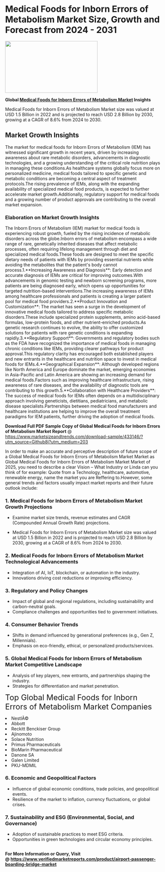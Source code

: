 <H1>Medical Foods for Inborn Errors of Metabolism Market Size, Growth and Forecast from 2024 - 2031</H1><img class="aligncenter size-medium wp-image-584254" src="https://thirdeyenews.in/wp-content/uploads/2024/09/Global-Market-Research-300x168.jpeg" alt="" width="300" height="168" /><p><strong>Global&nbsp;<a href="https://www.marketsizeandtrends.com/download-sample/433146/?utm_source=Github8j?utm_medium=203">Medical Foods for Inborn Errors of Metabolism Market</a> Insights</strong></p><p>Medical Foods for Inborn Errors of Metabolism Market size was valued at USD 1.5 Billion in 2022 and is projected to reach USD 2.8 Billion by 2030, growing at a CAGR of 8.6% from 2024 to 2030.</p><p><h2>Market Growth Insights</h2> The market for medical foods for Inborn Errors of Metabolism (IEM) has witnessed significant growth in recent years, driven by increasing awareness about rare metabolic disorders, advancements in diagnostic technologies, and a growing understanding of the critical role nutrition plays in managing these conditions.As healthcare systems globally focus more on personalized medicine, medical foods tailored to specific genetic and metabolic conditions are becoming a central aspect of treatment protocols.The rising prevalence of IEMs, along with the expanding availability of specialized medical food products, is expected to further accelerate market growth.Additionally, regulatory support for medical foods and a growing number of product approvals are contributing to the overall market expansion. <h3>Elaboration on Market Growth Insights</h3> The Inborn Errors of Metabolism (IEM) market for medical foods is experiencing robust growth, fueled by the rising incidence of metabolic disorders across the globe.Inborn errors of metabolism encompass a wide range of rare, genetically inherited diseases that affect metabolic processes, often requiring lifelong management through diet and specialized medical foods.These foods are designed to meet the specific dietary needs of patients with IEMs by providing essential nutrients while avoiding the metabolites that the patient's body cannot process.1.**Increasing Awareness and Diagnosis**: Early detection and accurate diagnosis of IEMs are critical for improving outcomes.With advancements in genomic testing and newborn screening programs, more patients are being diagnosed early, which opens up opportunities for targeted nutrition-based interventions.The increasing awareness of IEMs among healthcare professionals and patients is creating a larger patient pool for medical food providers.2.**Product Innovation and Customization**: The market has seen a surge in the development of innovative medical foods tailored to address specific metabolic disorders.These include specialized protein supplements, amino acid-based formulas, low-protein foods, and other nutrient-enriched products.As genetic research continues to evolve, the ability to offer customized solutions for patients with rare genetic conditions is expanding rapidly.3.**Regulatory Support**: Governments and regulatory bodies such as the FDA have recognized the importance of medical foods in managing chronic conditions like IEMs, providing clearer pathways for product approval.This regulatory clarity has encouraged both established players and new entrants in the healthcare and nutrition space to invest in medical foods for IEMs.4.**Geographical Expansion**: Although developed regions like North America and Europe dominate the market, emerging economies in Asia-Pacific and Latin America are showing an increasing demand for medical foods.Factors such as improving healthcare infrastructure, rising awareness of rare diseases, and the availability of diagnostic tools are contributing to this growth.5.**Collaboration with Healthcare Providers**: The success of medical foods for IEMs often depends on a multidisciplinary approach involving geneticists, dietitians, pediatricians, and metabolic disease specialists.Partnerships between medical food manufacturers and healthcare institutions are helping to improve the overall treatment paradigms for IEM patients, further driving the adoption of medical foods.</p><p><span class=""><strong>Download Full PDF Sample Copy of Global Medical Foods for Inborn Errors of Metabolism Market Report</strong> @ <a href="https://www.marketsizeandtrends.com/download-sample/433146/?utm_source=Github8j?utm_medium=203" target="_blank">https://www.marketsizeandtrends.com/download-sample/433146/?utm_source=Github8j?utm_medium=203</a></span></p><p>In order to make an accurate and perceptive description of future scope of a Global&nbsp;Medical Foods for Inborn Errors of Metabolism Market Market as Global&nbsp;Medical Foods for Inborn Errors of Metabolism Market Market of 2025, you need to describe a clear Vision &ndash; What Industry or Linda can you think of for example: Quote from a Technology, healthcare, automotive, renewable energy, name the market you are Reffering to.However, some general trends and factors usually impact market reports and their future outlook include:</p><h3>1.&nbsp;<strong>Medical Foods for Inborn Errors of Metabolism Market Growth Projections</strong></h3><ul><li>Examine market size trends, revenue estimates and CAGR (Compounded Annual Growth Rate) projections.</li><li><p>Medical Foods for Inborn Errors of Metabolism Market size was valued at USD 1.5 Billion in 2022 and is projected to reach USD 2.8 Billion by 2030, growing at a CAGR of 8.6% from 2024 to 2030.</p></li></ul><h3>2.&nbsp;<strong>Medical Foods for Inborn Errors of Metabolism Market Technological Advancements</strong></h3><ul><li>Integration of AI, IoT, blockchain, or automation in the industry.</li><li>Innovations driving cost reductions or improving efficiency.</li></ul><h3>3.&nbsp;<strong>Regulatory and Policy Changes</strong></h3><ul><li>Impact of global and regional regulations, including sustainability and carbon-neutral goals.</li><li>Compliance challenges and opportunities tied to government initiatives.</li></ul><h3>4.&nbsp;<strong>Consumer Behavior Trends</strong></h3><ul><li>Shifts in demand influenced by generational preferences (e.g., Gen Z, Millennials).</li><li>Emphasis on eco-friendly, ethical, or personalized products/services.</li></ul><h3>5.&nbsp;<strong>Global Medical Foods for Inborn Errors of Metabolism Market Competitive Landscape</strong></h3><ul><li>Analysis of key players, new entrants, and partnerships shaping the industry.</li><li>Strategies for differentiation and market penetration.</li></ul><p data-pm-slice="1 1 []"><span style="color: inherit; font-family: inherit; font-size: 25px;">Top Global Medical Foods for Inborn Errors of Metabolism Market Companies</span></p><div class="" data-test-id=""><p><li>NestlÃ©</li><li> Abbott</li><li> Reckitt Benckiser Group</li><li> Ajinomoto</li><li> Solace Nutrition</li><li> Primus Pharmaceuticals</li><li> BioMarin Pharmaceutical</li><li> Danone SA</li><li> Galen Limited</li><li> PKU-MDMIL</li></p></div><h3>6.&nbsp;<strong>Economic and Geopolitical Factors</strong></h3><ul><li>Influence of global economic conditions, trade policies, and geopolitical events.</li><li>Resilience of the market to inflation, currency fluctuations, or global crises.</li></ul><h3>7.&nbsp;<strong>Sustainability and ESG (Environmental, Social, and Governance)</strong></h3><ul><li>Adoption of sustainable practices to meet ESG criteria.</li><li>Opportunities in green technologies and circular economy principles.</li></ul><h2><strong style="font-size: 14px;">For More Information or Query, Visit @&nbsp;</strong><a style="background-color: #ffffff; font-size: 14px;" href="https://www.marketsizeandtrends.com/report/medical-foods-for-inborn-errors-of-metabolism-market/" target="_blank">https://www.verifiedmarketreports.com/product/airport-passenger-boarding-bridge-market</a></h2>